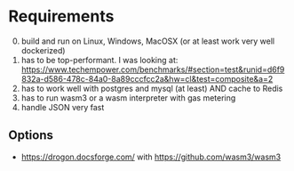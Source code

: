 # Requirements

0. build and run on Linux, Windows, MacOSX (or at least work very well dockerized) 
1. has to be top-performant. I was looking at: https://www.techempower.com/benchmarks/#section=test&runid=d6f9832a-d586-478c-84a0-8a89cccfcc2a&hw=cl&test=composite&a=2
2. has to work well with postgres and mysql (at least) AND cache to Redis
3. has to run wasm3 or a wasm interpreter with gas metering
4. handle JSON very fast

## Options

* https://drogon.docsforge.com/ with https://github.com/wasm3/wasm3
